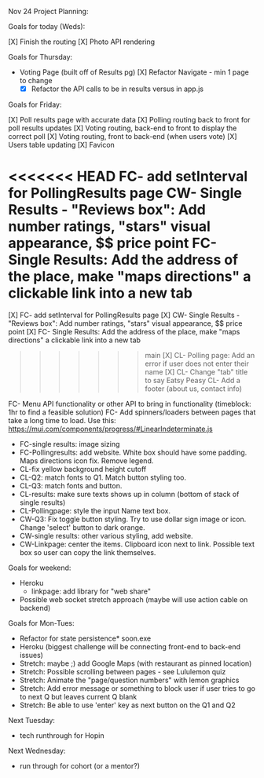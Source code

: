 Nov 24 Project Planning:

Goals for today (Weds):

[X] Finish the routing
[X] Photo API rendering

Goals for Thursday:

- Voting Page (built off of Results pg)
  [X] Refactor Navigate - min 1 page to change
  - [X] Refactor the API calls to be in results versus in app.js

Goals for Friday:

  [X] Poll results page with accurate data
  [X] Polling routing back to front for poll results updates
  [X] Voting routing, back-end to front to display the correct poll
  [X] Voting routing, front to back-end (when users vote)
  [X] Users table updating
  [X] Favicon

<<<<<<< HEAD
FC- add setInterval for PollingResults page
CW- Single Results - "Reviews box": Add number ratings, "stars" visual appearance, $$ price point
FC- Single Results: Add the address of the place, make "maps directions" a clickable link into a new tab
=======
[X] FC- add setInterval for PollingResults page
[X] CW- Single Results - "Reviews box": Add number ratings, "stars" visual appearance, $$ price point
[X] FC- Single Results: Add the address of the place, make "maps directions" a clickable link into a new tab
>>>>>>> main
[X] CL- Polling page: Add an error if user does not enter their name
[X] CL- Change "tab" title to say Eatsy Peasy
CL- Add a footer (about us, contact info)

FC- Menu API functionality or other API to bring in functionality (timeblock: 1hr to find a feasible solution)
FC- Add spinners/loaders between pages that take a long time to load. Use this: https://mui.com/components/progress/#LinearIndeterminate.js
  - FC-single results: image sizing
  - FC-Pollingresults: add website. White box should have some padding. Maps directions icon fix. Remove legend.
  - CL-fix yellow background height cutoff
  - CL-Q2: match fonts to Q1. Match button styling too.
  - CL-Q3: match fonts and button.
  - CL-results: make sure texts shows up in column (bottom of stack of single results)
  - CL-Pollingpage: style the input Name text box.
  - CW-Q3: Fix toggle button styling. Try to use dollar sign image or icon. Change 'select' button to dark orange.
  - CW-single results: other various styling, add website.
  - CW-Linkpage: center the items. Clipboard icon next to link. Possible text box so user can copy the link themselves.

Goals for weekend:

- Heroku
  - linkpage: add library for "web share"
- Possible web socket stretch approach (maybe will use action cable on backend)

Goals for Mon-Tues:
- Refactor for state persistence\* soon.exe
- Heroku (biggest challenge will be connecting front-end to back-end issues)
- Stretch: maybe ;) add Google Maps (with restaurant as pinned location)
- Stretch: Possible scrolling between pages - see Lululemon quiz
- Stretch: Animate the "page/question numbers" with lemon graphics
- Stretch: Add error message or something to block user if user tries to go to next Q but leaves current Q blank
- Stretch: Be able to use 'enter' key as next button on the Q1 and Q2

Next Tuesday:

- tech runthrough for Hopin

Next Wednesday:

- run through for cohort (or a mentor?)
